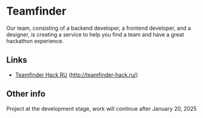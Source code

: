 # Teamfinder

Our team, consisting of a backend developer, a frontend developer, and a designer, is creating a service to help you find a team and have a great hackathon experience.

## Links

- [Teamfinder Hack RU](http://teamfinder-hack.ru/) (http://teamfinder-hack.ru/)

## Other info

Project at the development stage, work will continue after January 20, 2025
